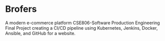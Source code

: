 # Brofers
A modern e-commerce platform
CSE806-Software Production Engineering Final Project creating a CI/CD pipeline using Kubernetes, Jenkins, Docker, Ansible, and GitHub for a website.
